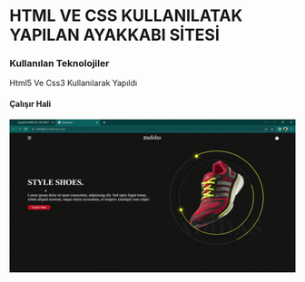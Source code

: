 <h1>HTML VE CSS KULLANILATAK YAPILAN AYAKKABI SİTESİ</h1>

<h3>Kullanılan Teknolojiler</h3>

Html5 Ve Css3 Kullanılarak Yapıldı

<h4>Çalışır Hali</h4>

![](ekran.gif)
